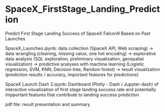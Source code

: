 # SpaceX_FirstStage_Landing_Prediction
Predict First Stage Landing Success of SpaceX Falcon9 Based on Past Launches


SpaceX_Launches.ipynb: data collection (SpaceX API, Web scraping) -> data wrangling (cleaning, missing value, one hot encoding) -> explorative data analysis (SQL exploration, preliminary visualization, geospatial visualization) -> predictive analyses with machine learning (Logistic regression, SVM, KNN, Decision tree, Random forest) -> result visualization (prediction results / accuracy, important features for predictions)


SpaceX Launch Dash 2.ipynb: Dashboard (Plotly - Dash / Jupyter-dash) of interactive visualization of first stage landing success rate and potentially impportant features that contribute to landing success prediction


pdf file: result presentation and summary
